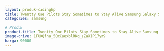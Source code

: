 ```yaml
---
layout: produk-casinghp
title: Twentty One Pilots Stay Sometimes to Stay Alive Samsung Galaxy S9 Case
categories: samsung

# Produk
product-title: Twentty One Pilots Stay Sometimes to Stay Alive Samsung Galaxy S9 Case
image-drive: 1FUDQfha_5QcXaexblRKq_sZaXIP17ym9
harga: 90000
---
```

